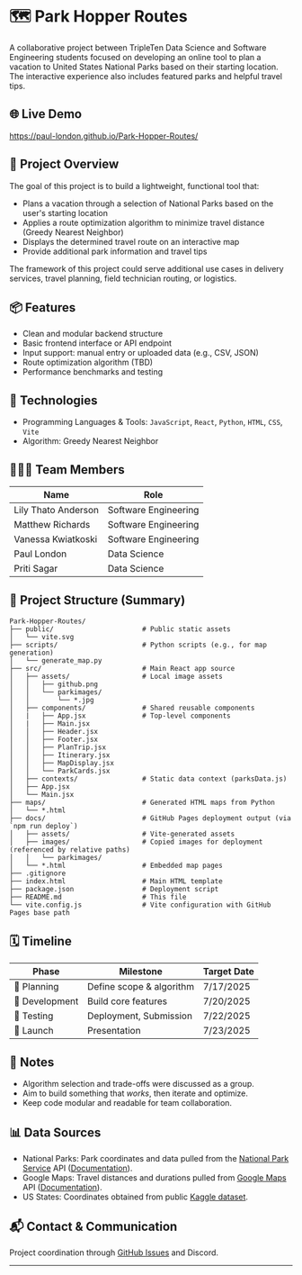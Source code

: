 # 🗺️ Park Hopper Routes

A collaborative project between TripleTen Data Science and Software Engineering students focused on developing an online tool to plan a vacation to United States National Parks based on their starting location. The interactive experience also includes featured parks and helpful travel tips.

## 🌐 Live Demo

https://paul-london.github.io/Park-Hopper-Routes/

## 🚀 Project Overview

The goal of this project is to build a lightweight, functional tool that:

- Plans a vacation through a selection of National Parks based on the user's starting location
- Applies a route optimization algorithm to minimize travel distance (Greedy Nearest Neighbor)
- Displays the determined travel route on an interactive map
- Provide additional park information and travel tips

The framework of this project could serve additional use cases in delivery services, travel planning, field technician routing, or logistics.

## 📦 Features

- Clean and modular backend structure
- Basic frontend interface or API endpoint
- Input support: manual entry or uploaded data (e.g., CSV, JSON)
- Route optimization algorithm (TBD)
- Performance benchmarks and testing

## 🧠 Technologies

- Programming Languages & Tools: `JavaScript`, `React`, `Python`, `HTML`, `CSS`, `Vite`
- Algorithm: Greedy Nearest Neighbor

## 🧑‍🤝‍🧑 Team Members

| Name    | Role                 |
| ------- | -------------------- |
| Lily Thato Anderson   | Software Engineering |
| Matthew Richards | Software Engineering |
| Vanessa Kwiatkoski | Software Engineering |
| Paul London   | Data Science         |
| Priti Sagar  | Data Science         |

## 📁 Project Structure (Summary)

```text
Park-Hopper-Routes/
├── public/                      # Public static assets
│   └── vite.svg
├── scripts/                     # Python scripts (e.g., for map generation)
│   └── generate_map.py
├── src/                         # Main React app source
│   ├── assets/                  # Local image assets
│   │   ├── github.png
│   │   └── parkimages/
│   │       └── *.jpg
│   ├── components/              # Shared reusable components
│   |   ├── App.jsx              # Top-level components
│   |   ├── Main.jsx
│   │   ├── Header.jsx
│   │   ├── Footer.jsx
│   │   ├── PlanTrip.jsx
│   │   ├── Itinerary.jsx
│   │   ├── MapDisplay.jsx
│   │   └── ParkCards.jsx
│   ├── contexts/                # Static data context (parksData.js)
│   ├── App.jsx
│   └── Main.jsx
├── maps/                        # Generated HTML maps from Python
│   └── *.html
├── docs/                        # GitHub Pages deployment output (via `npm run deploy`)
│   ├── assets/                  # Vite-generated assets
│   ├── images/                  # Copied images for deployment (referenced by relative paths)
│   │   └── parkimages/
│   └── *.html                   # Embedded map pages
├── .gitignore
├── index.html                   # Main HTML template
├── package.json                 # Deployment script
├── README.md                    # This file
└── vite.config.js               # Vite configuration with GitHub Pages base path
```

## 🗓️ Timeline

| Phase          | Milestone                | Target Date |
| -------------- | ------------------------ | ----------- |
| 📌 Planning    | Define scope & algorithm | 7/17/2025   |
| 🔧 Development | Build core features      | 7/20/2025   |
| 🧪 Testing     | Deployment, Submission   | 7/22/2025   |
| 🚀 Launch      | Presentation             | 7/23/2025   |

## 📝 Notes

- Algorithm selection and trade-offs were discussed as a group.
- Aim to build something that _works_, then iterate and optimize.
- Keep code modular and readable for team collaboration.

## 📊 Data Sources

- National Parks: Park coordinates and data pulled from the [National Park Service](https://www.nps.gov) API ([Documentation](https://www.nps.gov/subjects/developer/api-documentation.htm)).
- Google Maps: Travel distances and durations pulled from [Google Maps](https://www.google.com/maps) API ([Documentation](https://developers.google.com/maps/documentation)).
- US States: Coordinates obtained from public [Kaggle dataset](https://www.kaggle.com/datasets/tennerimaheshwar/us-state-and-territory-latitude-and-longitude-data). 

## 📬 Contact & Communication

Project coordination through [GitHub Issues](https://github.com/) and Discord.

---
